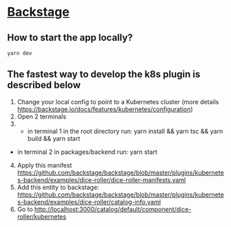 # [Backstage](https://backstage.io)

## How to start the app locally?

`yarn dev`

## The fastest way to develop the k8s plugin is described below

1. Change your local config to point to a Kubernetes cluster (more details <https://backstage.io/docs/features/kubernetes/configuration>)
2. Open 2 terminals
3. - in terminal 1 in the root directory run: yarn install && yarn tsc && yarn        build && yarn start

- in terminal 2 in packages/backend run: yarn start

4. Apply this manifest <https://github.com/backstage/backstage/blob/master/plugins/kubernetes-backend/examples/dice-roller/dice-roller-manifests.yaml>
5. Add this entity to backstage: <https://github.com/backstage/backstage/blob/master/plugins/kubernetes-backend/examples/dice-roller/catalog-info.yaml>
6. Go to <http://localhost:3000/catalog/default/component/dice-roller/kubernetes>
